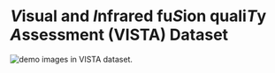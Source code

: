 # ***V***isual and ***I***nfrared fu***S***ion quali***T***y ***A***ssessment (VISTA) Dataset

![demo images in VISTA dataset.](https://github.com/ChangeZH/VISTA-Dataset/blob/main/demo.png)
